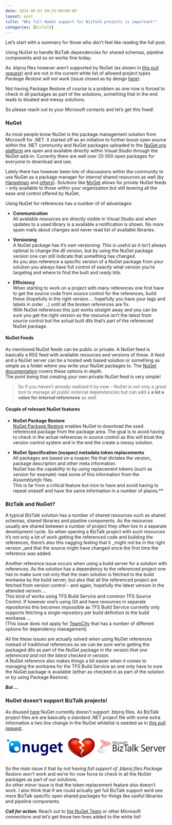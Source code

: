 ```yaml
---
date: 2014-06-03 09:33:09+00:00
layout: post
title: "Why full NuGet support for BizTalk projects is important!"
categories: [BizTalk]
---
```


Let’s start with a summary for those who don’t feel like reading the full post.

Using NuGet to handle BizTalk dependencies for shared schemas, pipeline components and so on works fine today.

As .btproj files however aren’t supported by NuGet (as shown in [this pull request](https://nuget.codeplex.com/SourceControl/network/forks/robinhultman/NuGetWithBizTalkProjectExtension/changeset/d1f1a29c9b322670c820f52d769422cb111253b3)) and are not in the current white list of allowed project types _Package Restore will not work_ (issue closed as by design [here](https://nuget.codeplex.com/workitem/3010)).

Not having Package Restore of course is a problem as one now is forced to check in all packages as part of the solutions, something that in the end leads to bloated and messy solutions.

So please reach out to your Microsoft contacts and let’s get this fixed!

### NuGet

As most people know NuGet is the package management solution from Microsoft for .NET. It started off as an initiative to further boost open source within the .NET community and NuGet packages uploaded to the [NuGet.org platform](http://www.nuget.org/) are open and available directly within Visual Studio through the NuGet add-in. Currently there are well over 20 000 open packages for everyone to download and use.

Lately there has however been lots of discussions within the community to use NuGet as a package manager for _internal_ shared resources as well (by [Hanselman](http://www.hanselman.com/blog/NuGetForTheEnterpriseNuGetInAContinuousIntegrationAutomatedBuildSystem.aspx) and [others](https://www.simple-talk.com/dotnet/.net-framework/taking-nuget-to-the-enterprise/)). Solutions like [MyGet](https://www.myget.org/) allows for _private_ NuGet feeds – only available to those within your organization but still levering all the ease and control offered by NuGet.

Using NuGet for references has a number of of advantages:

  * **Communication**         
All available resources are directly visible in Visual Studio and when updates to a used library is a available a notification is shown. No more spam mails about changes and never read list of available libraries. 
   
  * **Versioning**         
A NuGet package has it’s own versioning. This is useful as it isn’t always optimal to change the dll version, but by using the NuGet package version one can still indicate that something has changed.         
As you also reference a specific version of a NuGet package from your solution you always have full control of _exactly_ what version you’re targeting and where to find the built and ready bits. 
   
  * **Efficiency**         
When starting to work on a project with many references one first have to get the source code from source control for the references, build these (hopefully in the right version … hopefully you have your tags and labels in order …) until all the broken references are fix.         
With NuGet references this just works straight away and you can be sure you get the right version as the resource isn’t the latest from source control but the actual built dlls that’s part of the referenced NuGet package. 
 
#### NuGet Feeds

As mentioned NuGet feeds can be public or private. A NuGet feed is basically a RSS feed with available resources and versions of these. A feed and a NuGet server can be a hosted web based solution or something as simple as a folder where you write your NuGet packages to. The [NuGet documentation](http://docs.nuget.org/docs/creating-packages/hosting-your-own-nuget-feeds) covers these options in depth.       
The point being that creating your own private NuGet feed is very simple!


> So if you haven’t already realized it by now - NuGet is not only a great tool to manage all public external dependencies but can add a **a lot a value for internal references** as well.

#### Couple of relevant NuGet features
  
  * **NuGet Package Restore**          
[NuGet Package Restore](http://docs.nuget.org/docs/reference/package-restore) enables NuGet to download the used referenced package from the package area. The goal is to avoid having to check in the actual references in source control as this will bloat the version control system and in the end the create a messy solution. 
   
  * **NuGet Specification (nuspec) metadata token replacements**          
All packages are based on a nuspec file that dictates the version, package description and other meta information.         
NuGet has the capability to by using replacement tokens (such as _$version$_ for example) read some of this information from the _AssemblyInfo_ files.         
This is far from a critical feature but nice to have and avoid having to repeat oneself and have the same information in a number of places.**          

### BizTalk and NuGet?

A typical BizTalk solution has a number of shared resources such as shared schemas, shared libraries and pipeline components. As the resources usually are shared between a number of project they often live in a separate development cycle. So when opening a BizTalk project with such resources it’s not only a lot of work getting the referenced code and building the references, there’s also this nagging feeling that it _might not be in the right version _and that the source might have changed since the first time the reference was added.

Another reference issue occurs when using a build server for a solution with references. As the solution has a dependency to the referenced project one has to make sure not only that the main solution is fetched to the build workarea by the build server, but also that all the referenced project are fetched from version control – and again, hopefully the latest version in the attended version …      
This kind of works using TFS Build Service and common TFS Source Control. If however one’s using Git and have resources in separate repositories this becomes impossible as TFS Build Service currently only supports fetching a single repository per build definition to the build workarea …       
(This issue does not apply for [TeamCity](http://www.jetbrains.com/teamcity/) that has a number of different options for dependency management)

All the these issues are actually solved when using NuGet references instead of traditional references as we can be sure we’re getting the packaged dlls as part of the NuGet package _in the version that one referenced and not the latest checked in version_.       
A NuGet reference also makes things a bit easier when it comes to managing the workarea for the TFS Build Service as one only have to sure the NuGet package is available (either as checked in as part of the solution or by using Package Restore).

**_But …_**

### NuGet doesn’t support BizTalk projects!

As disused [here](https://nuget.codeplex.com/workitem/3010) NuGet currently doesn't support .btproj files. As BizTalk project files are are basically a standard .NET project file with some extra information a two line change in the NuGet whitelist is needed as in [this pull request](https://nuget.codeplex.com/SourceControl/network/forks/robinhultman/NuGetWithBizTalkProjectExtension/contribution/5960#!/tab/changes).

![nolove](../assets/2014/06/nolove.png)

So the main issue it that by _not having full support of .btproj files Package Restore won’t work_ and we’re for now force to check in all the NuGet packages as part of our solutions.       
An other minor issue is that the token replacement feature also doesn’t work. I also think that if we could actually get full BizTalk support we’d see more BizTalk specific open shared packages for things like useful libraries and pipeline components.

**_Call for action_**: Reach out to [the NuGet Team](https://twitter.com/nuget) or other Microsoft connections and let’s get those two lines added to the white list!